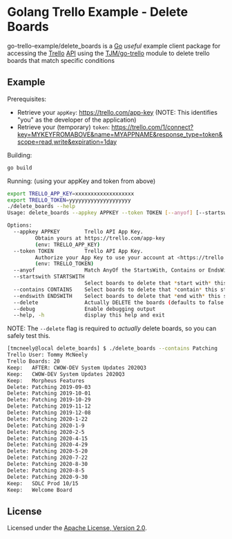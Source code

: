 # Golang Trello Example - Delete Boards

go-trello-example/delete_boards is a [Go](http://golang.org/) *useful* example client package for accessing the [Trello](http://www.trello.com/) [API](https://developer.atlassian.com/cloud/trello/guides/rest-api/api-introduction/) using the [TJM/go-trello](https://github.com/TJM/go-trello) module to delete trello boards that match specific conditions

## Example

Prerequisites:

* Retrieve your `appKey`: <https://trello.com/app-key> (NOTE: This identifies "you" as the developer of the application)
* Retrieve your (temporary) `token`: <https://trello.com/1/connect?key=MYKEYFROMABOVE&name=MYAPPNAME&response_type=token&scope=read,write&expiration=1day>

Building:

```bash
go build
```

Running: (using your appKey and token from above)

```bash
export TRELLO_APP_KEY=xxxxxxxxxxxxxxxxxxx
export TRELLO_TOKEN=yyyyyyyyyyyyyyyyyyyy
./delete_boards --help
Usage: delete_boards --appkey APPKEY --token TOKEN [--anyof] [--startswith STARTSWITH] [--contains CONTAINS] [--endswith ENDSWITH] [--delete] [--debug]

Options:
  --appkey APPKEY        Trello API App Key.
         Obtain yours at https://trello.com/app-key
         (env: TRELLO_APP_KEY)
  --token TOKEN          Trello API App Key.
         Authorize your App Key to use your account at <https://trello.com/1/connect?key=<appKey from above>&name=Go-Trello-Example-delete_boards&response_type=token&scope=read,write&expiration=1day>
         (env: TRELLO_TOKEN)
  --anyof                Match AnyOf the StartsWith, Contains or EndsWith conditions. By default board name must match all of the conditions.
  --startswith STARTSWITH
                         Select boards to delete that *start with* this string
  --contains CONTAINS    Select boards to delete that *contain* this string
  --endswith ENDSWITH    Select boards to delete that *end with* this string
  --delete               Actually DELETE the boards (defaults to false so you can see what will happen)
  --debug                Enable debugging output
  --help, -h             display this help and exit

```

NOTE: The `--delete` flag is required to *actually* delete boards, so you can safely test this.

```bash
[tmcneely@local delete_boards] $ ./delete_boards --contains Patching
Trello User: Tommy McNeely
Trello Boards: 20
Keep:   AFTER: CWOW-DEV System Updates 2020Q3
Keep:   CWOW-DEV System Updates 2020Q3
Keep:   Morpheus Features
Delete: Patching 2019-09-03
Delete: Patching 2019-10-01
Delete: Patching 2019-10-29
Delete: Patching 2019-11-12
Delete: Patching 2019-12-08
Delete: Patching 2020-1-22
Delete: Patching 2020-1-9
Delete: Patching 2020-2-5
Delete: Patching 2020-4-15
Delete: Patching 2020-4-29
Delete: Patching 2020-5-20
Delete: Patching 2020-7-22
Delete: Patching 2020-8-30
Delete: Patching 2020-8-5
Delete: Patching 2020-9-30
Keep:   SDLC Prod 10/15
Keep:   Welcome Board
```

## License

Licensed under the [Apache License, Version 2.0](http://www.apache.org/licenses/LICENSE-2.0).
